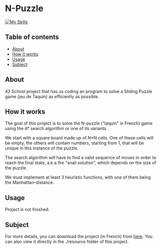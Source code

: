 # N-Puzzle
[![My Skills](https://skills.thijs.gg/icons?i=py&theme=light)](https://skills.thijs.gg)
## Table of contents
- [About](#about)
- [How it works](#how-it-works)
- [Usage](#usage)
- [Subject](#subject)

## About
42 School project that has us coding an program to solve a Sliding Puzzle game (jeu de Taquin) as efficiently as possible.

## How it works
The goal of this project is to solve the N-puzzle ("taquin" in French) game using the A* search algorithm or one of its variants.

We start with a square board made up of N*N cells. One of these cells will be empty, the others will contain numbers, starting from 1, that will be unique in this instance of
the puzzle.

The search algorithm will have to find a valid sequence of moves in order to reach the final state, a.k.a the "snail solution", which depends on the size of the puzzle.

We must implement at least 3 heuristic functions, with one of them being the Manhattan-distance.

## Usage
Project is not finished.

## Subject
For more details, you can download the project (in French) from [here](https://raw.githubusercontent.com/gavizet/n-puzzle/master/resources/n-puzzle-en.subject.pdf).
You can also view it directly in the ./resource folder of this project.
